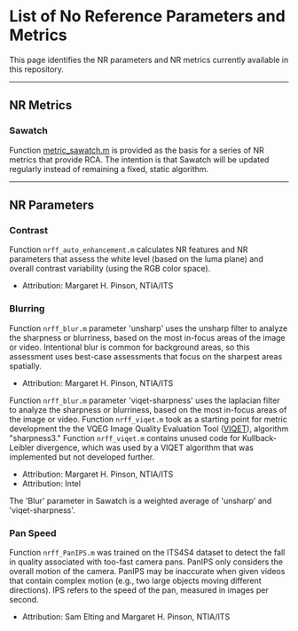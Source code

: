 # List of No Reference Parameters and Metrics

This page identifies the NR parameters and NR metrics currently available in this repository. 

***

## NR Metrics

### Sawatch
Function [metric_sawatch.m](MetricSawatch.md) is provided as the basis for a series of NR metrics that provide RCA. The intention is that Sawatch will be updated regularly instead of remaining a fixed, static algorithm.


***

## NR Parameters

### Contrast

Function `nrff_auto_enhancement.m` calculates NR features and NR parameters that assess the white level (based on the luma plane) and overall contrast variability (using the RGB color space).
- Attribution: Margaret H. Pinson, NTIA/ITS

### Blurring
Function `nrff_blur.m` parameter 'unsharp' uses the unsharp filter to analyze the sharpness or blurriness, based on the most in-focus areas of the image or video. Intentional blur is common for background areas, so this assessment uses best-case assessments that focus on the sharpest areas spatially. 
- Attribution: Margaret H. Pinson, NTIA/ITS

Function `nrff_blur.m` parameter 'viqet-sharpness' uses the laplacian filter to analyze the sharpness or blurriness, based on the most in-focus areas of the image or video. Function `nrff_viqet.m` took as a starting point for metric development the the VQEG Image Quality Evaluation Tool ([VIQET](https://github.com/VIQET)), algorithm "sharpness3." Function `nrff_viqet.m` contains unused code for Kullback-Leibler divergence, which was used by a VIQET algorithm that was implemented but not developed further. 
- Attribution: Margaret H. Pinson, NTIA/ITS
- Attribution: Intel

The 'Blur' parameter in Sawatch is a weighted average of 'unsharp' and 'viqet-sharpness'.

### Pan Speed
Function `nrff_PanIPS.m` was trained on the ITS4S4 dataset to detect the fall in quality associated with too-fast camera pans. PanIPS only considers the overall motion of the camera. PanIPS may be inaccurate when given videos that contain complex motion (e.g., two large objects moving different directions). IPS refers to the speed of the pan, measured in images per second.
- Attribution: Sam Elting and Margaret H. Pinson, NTIA/ITS

